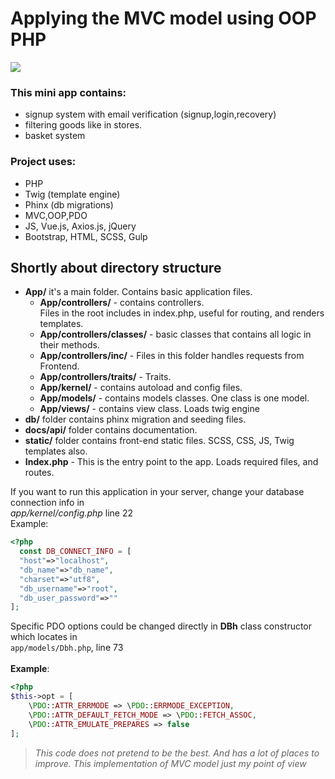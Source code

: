 # Applying the MVC model using OOP PHP

![](https://i.ibb.co/0ZDp5Lr/Screenshot-46.png)

### This mini app contains:
- signup system with email verification (signup,login,recovery)
- filtering goods like in stores.
- basket system

### Project uses:
- PHP
- Twig (template engine)
- Phinx (db migrations)
- MVC,OOP,PDO
- JS, Vue.js, Axios.js, jQuery
- Bootstrap, HTML, SCSS, Gulp

## Shortly about directory structure
- **App/** it's a main folder. Contains basic application files.
  - **App/controllers/** - contains controllers.
  <br>Files in the root includes in index.php, useful for routing, and renders templates.
  - **App/controllers/classes/** - basic classes that contains all logic in their methods.
  - **App/controllers/inc/** - Files in this folder handles requests from Frontend.
  - **App/controllers/traits/** - Traits.
  - **App/kernel/** - contains autoload and config files.
  - **App/models/** - contains models classes. One class is one model. 
  - **App/views/** - contains view class. Loads twig engine
- **db/** folder contains phinx migration and seeding files.
- **docs/api/** folder contains documentation.
- **static/** folder contains front-end static files. SCSS, CSS, JS, Twig templates also.
- **Index.php** - This is the entry point to the app. Loads required files, and routes.

If you want to run this application in your server, change your database connection info in 
<br>*app/kernel/config.php* line 22
<br>Example:

```php
<?php
  const DB_CONNECT_INFO = [
  "host"=>"localhost",
  "db_name"=>"db_name",
  "charset"=>"utf8",
  "db_username"=>"root",
  "db_user_password"=>""
];
```

Specific PDO options could be changed directly in **DBh** class constructor which locates in 
<br>
```app/models/Dbh.php```, line 73
<br><br>**Example**: 
```php
<?php
$this->opt = [
    \PDO::ATTR_ERRMODE => \PDO::ERRMODE_EXCEPTION,
    \PDO::ATTR_DEFAULT_FETCH_MODE => \PDO::FETCH_ASSOC,
    \PDO::ATTR_EMULATE_PREPARES => false
];
```

>*This code does not pretend to be the best. And has a lot of places to improve. This implementation of MVC model just my point of view*
